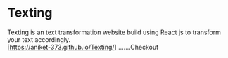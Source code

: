 # Texting
Texting is an text transformation website build using React js to transform your text accordingly.<br>
[https://aniket-373.github.io/Texting/]  .......Checkout
